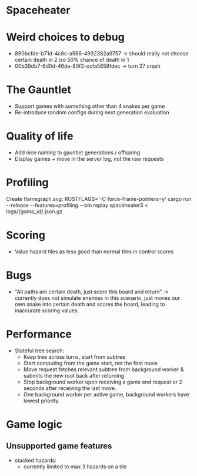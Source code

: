 # Spaceheater
# Weird choices to debug
- 890bcfde-b71d-4c8c-a566-4932382a9757 -> should really not choose certain death in 2 iso 50% chance of death in 1
- 00b39db7-6d0d-46da-80f2-ccfa5659fdec -> turn 27 crash

# The Gauntlet
- Support games with something other than 4 snakes per game
- Re-introduce random configs during next generation evaluation

# Quality of life
- Add nice naming to gauntlet generations / offspring
- Display games + move in the server log, not the raw requests

# Profiling
Create flamegraph.svg:
  RUSTFLAGS='-C force-frame-pointers=y' cargo run --release --features=profiling --bin replay spaceheater3 < logs/*{game_id}*.json.gz

# Scoring
- Value hazard tiles as less good than normal tiles in control scores

# Bugs
- "All paths are certain death, just score this board and return" -> currently does not simulate enemies in this scenario, just moves our own snake into certain death and scores the board, leading to inaccurate scoring values.

# Performance
- Stateful tree search:
  - Keep tree across turns, start from subtree
  - Start computing from the game start, not the first move
  - Move request fetches relevant subtree from background worker & submits the new root back after returning
  - Stop background worker upon receiving a game end request or 2 seconds after receiving the last move.
  - One background worker per active game, background workers have lowest priority. 

# Game logic
## Unsupported game features
- stacked hazards:
  - currently limited to max 3 hazards on a tile
  
